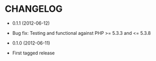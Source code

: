 CHANGELOG
=========

* 0.1.1 (2012-06-12)

 * Bug fix: Testing and functional against PHP >= 5.3.3 and <= 5.3.8

* 0.1.0 (2012-06-11)

 * First tagged release